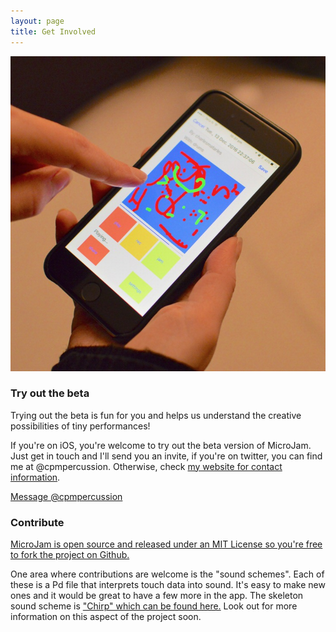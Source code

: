 ```yaml
---
layout: page
title: Get Involved
---
```


![Recording a reply in MicroJam](https://github.com/cpmpercussion/microjam/raw/master/images/microjam-action-small.jpg)

### Try out the beta

Trying out the beta is fun for you and helps us understand the creative possibilities of tiny performances!

If you're on iOS, you're welcome to try out the beta version of MicroJam. Just get in touch and I'll send you an invite, if you're on twitter, you can find me at @cpmpercussion. Otherwise, check [my website for contact information](http://www.mn.uio.no/ifi/english/people/aca/charlepm/).

<a href="https://twitter.com/messages/compose?recipient_id=13996052" class="twitter-dm-button" data-screen-name="cpmpercussion" data-show-count="false">Message @cpmpercussion</a><script async src="//platform.twitter.com/widgets.js" charset="utf-8"></script>

### Contribute

[MicroJam is open source and released under an MIT License so you're free to fork the project on Github.](https://github.com/cpmpercussion/microjam)

One area where contributions are welcome is the "sound schemes". Each of these is a Pd file that interprets touch data into sound. It's easy to make new ones and it would be great to have a few more in the app. The skeleton sound scheme is ["Chirp" which can be found here.](https://github.com/cpmpercussion/microjam/blob/master/synth/chirp.pd) Look out for more information on this aspect of the project soon.